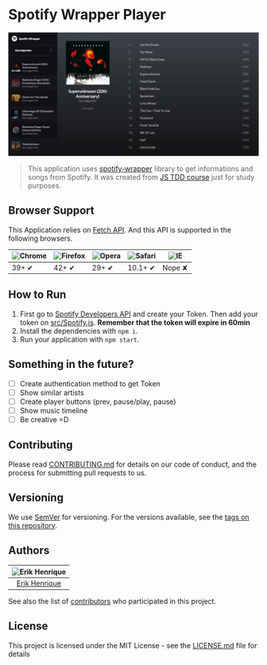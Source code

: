 # Spotify Wrapper Player

![Spotify Wrapper Player Screenshot](example/screenshot.png)

> This application uses [spotify-wrapper](https://github.com/erikhenriq/spotify-wrapper) library to get informations and songs from Spotify. It was created from  [JS TDD course](https://www.udemy.com/course/js-com-tdd-na-pratica/) just for study purposes.

## Browser Support

This Application relies on [Fetch API](https://fetch.spec.whatwg.org/). And this API is supported in the following browsers.

![Chrome](https://cloud.githubusercontent.com/assets/398893/3528328/23bc7bc4-078e-11e4-8752-ba2809bf5cce.png) | ![Firefox](https://cloud.githubusercontent.com/assets/398893/3528329/26283ab0-078e-11e4-84d4-db2cf1009953.png) | ![Opera](https://cloud.githubusercontent.com/assets/398893/3528330/27ec9fa8-078e-11e4-95cb-709fd11dac16.png) | ![Safari](https://cloud.githubusercontent.com/assets/398893/3528331/29df8618-078e-11e4-8e3e-ed8ac738693f.png) | ![IE](https://cloud.githubusercontent.com/assets/398893/3528325/20373e76-078e-11e4-8e3a-1cb86cf506f0.png) |
--- | --- | --- | --- | --- |
39+ ✔ | 42+ ✔ | 29+ ✔ | 10.1+ ✔ | Nope ✘ |

## How to Run

1. First go to [Spotify Developers API](https://developer.spotify.com/console/get-search-item/?q=&type=&market=&limit=&offset=) and create your Token. Then add your token on [src/Spotify.js](src/Spotify.js). **Remember that the token will expire in 60min**
2. Install the dependencies with `npm i`.
3. Run your application with `npm start`.

## Something in the future?

- [ ] Create authentication method to get Token
- [ ] Show similar artists
- [ ] Create player buttons (prev, pause/play, pause)
- [ ] Show music timeline
- [ ] Be creative =D

## Contributing

Please read [CONTRIBUTING.md](CONTRIBUTING.md) for details on our code of conduct, and the process for submitting pull requests to us.

## Versioning

We use [SemVer](http://semver.org/) for versioning. For the versions available, see the [tags on this repository](https://github.com/erikhenriq/spotify-wrapper-player/tags).

## Authors

| ![Erik Henrique](https://avatars2.githubusercontent.com/u/27955793?s=400&u=2dd387988f7f95fabecf167becc6de819bf8e40b&v=4)|
|:---------------------:|
|  [Erik Henrique](https://github.com/erikhenriq/)   |

See also the list of [contributors](https://github.com/erikhenriq/spotify-wrapper-player/contributors) who participated in this project.

## License

This project is licensed under the MIT License - see the [LICENSE.md](LICENSE.md) file for details

